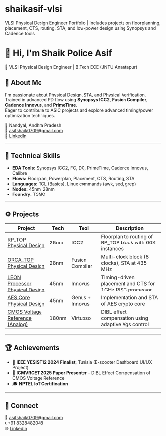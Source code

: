# shaikasif-vlsi
VLSI Physical Design Engineer Portfolio | Includes projects on floorplanning, placement, CTS, routing, STA, and low-power design using Synopsys and Cadence tools
# 👋 Hi, I'm Shaik Police Asif  
🎯 VLSI Physical Design Engineer | B.Tech ECE (JNTU Anantapur)

## 💼 About Me
I'm passionate about Physical Design, STA, and Physical Verification.  
Trained in advanced PD flow using **Synopsys ICC2**, **Fusion Compiler**, **Cadence Innovus**, and **PrimeTime**.  
Eager to contribute to ASIC projects and explore advanced timing/power optimization techniques.

📍 Nandyal, Andhra Pradesh  
📧 [asifshaik0709@gmail.com](mailto:asifshaik0709@gmail.com)  
🔗 [LinkedIn](https://www.linkedin.com/in/shaik-police-asif-a4ab55272)

---

## 🧩 Technical Skills
- **EDA Tools:** Synopsys ICC2, FC, DC, PrimeTime, Cadence Innovus, Calibre  
- **Flows:** Floorplan, Powerplan, Placement, CTS, Routing, STA  
- **Languages:** TCL (Basics), Linux commands (awk, sed, grep)  
- **Nodes:** 45nm, 28nm  
- **Foundry:** TSMC  

---

## ⚙️ Projects

| Project | Tech | Tool | Description |
|----------|------|------|--------------|
| [RP_TOP Physical Design](#) | 28nm | ICC2 | Floorplan to routing of RP_TOP block with 60K instances |
| [ORCA_TOP Physical Design](#) | 28nm | Fusion Compiler | Multi-clock block (8 clocks), STA at 435 MHz |
| [LEON Processor Physical Design](#) | 45nm | Innovus | Timing-driven placement and CTS for 1GHz RISC processor |
| [AES Core Physical Design](#) | 45nm | Genus + Innovus | Implementation and STA of AES crypto core |
| [CMOS Voltage Reference (Analog)](#) | 180nm | Virtuoso | DIBL effect compensation using adaptive Vgs control |

---

## 🏆 Achievements
- 🥇 **IEEE YESIST12 2024 Finalist**, Tunisia (E-scooter Dashboard UI/UX Project)  
- 🧠 **ICMVRCET 2025 Paper Presenter** – DIBL Effect Compensation of CMOS Voltage Reference  
- 🎓 **NPTEL IoT Certification**  

---

## 🔗 Connect
📧 [asifshaik0709@gmail.com](mailto:asifshaik0709@gmail.com)  
📞 +91 8328482048  
🌐 [LinkedIn](https://www.linkedin.com/in/shaik-police-asif-a4ab55272)
